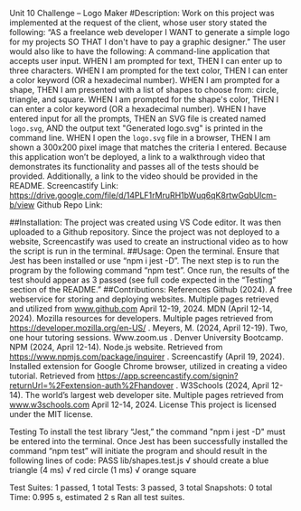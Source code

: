 Unit 10 Challenge – Logo Maker
#Description:
Work on this project was implemented at the request of the client, whose user story stated the following: “AS a freelance web developer I WANT to generate a simple logo for my projects SO THAT I don't have to pay a graphic designer.”
The user would also like to have the following:
A command-line application that accepts user input.
WHEN I am prompted for text, THEN I can enter up to three characters.
WHEN I am prompted for the text color, THEN I can enter a color keyword (OR a hexadecimal number).
WHEN I am prompted for a shape, THEN I am presented with a list of shapes to choose from: circle, triangle, and square.
WHEN I am prompted for the shape's color, THEN I can enter a color keyword (OR a hexadecimal number).
WHEN I have entered input for all the prompts, THEN an SVG file is created named `logo.svg`, AND the output text "Generated logo.svg" is printed in the command line.
WHEN I open the `logo.svg` file in a browser, THEN I am shown a 300x200 pixel image that matches the criteria I entered.
Because this application won’t be deployed, a link to a walkthrough video that demonstrates its functionality and passes all of the tests should be provided. Additionally, a link to the video should be provided in the README.
Screencastify Link:
https://drive.google.com/file/d/14PLF1rMruRH1bWuq6qK8rtwGqbUlcm-b/view
Github Repo Link:

##Installation:
The project was created using VS Code editor. It was then uploaded to a Github repository. Since the project was not deployed to a website, Screencastify was used to create an instructional video as to how the script is run in the terminal.
##Usage:
Open the terminal. Ensure that Jest has been installed or use “npm i jest -D”.  The next step is to run the program by the following command “npm test”. Once run, the results of the test should appear as 3 passed (see full code expected in the “Testing” section of the README.”
##Contributions:
References
Github (2024). A free webservice for storing and deploying websites. Multiple pages retrieved and utilized from www.github.com April 12-19, 2024.
MDN (April 12-14, 2024). Mozilla resources for developers. Multiple pages retrieved from https://developer.mozilla.org/en-US/ .
Meyers, M. (2024, April 12-19). Two, one hour tutoring sessions. Www.zoom.us . Denver University Bootcamp.
NPM (2024, April 12-14). Node.js website. Retrieved from https://www.npmjs.com/package/inquirer .
Screencastify (April 19, 2024). Installed extension for Google Chrome browser, utilized in creating a video tutorial. Retrieved from https://app.screencastify.com/signin?returnUrl=%2Fextension-auth%2Fhandover .
W3Schools (2024, April 12-14). The world’s largest web developer site. Multiple pages retrieved from www.w3schools.com April 12-14, 2024.
License
This project is licensed under the MIT license.

Testing
To install the test library “Jest,” the command "npm i jest -D" must be entered into the terminal. Once Jest has been successfully installed the command “npm test” will initiate the program and should result in the following lines of code:
PASS  lib/shapes.test.js
  √ should create a blue triangle (4 ms)
  √ red circle (1 ms)
  √ orange square

Test Suites: 1 passed, 1 total
Tests:       3 passed, 3 total
Snapshots:   0 total
Time:        0.995 s, estimated 2 s
Ran all test suites.

